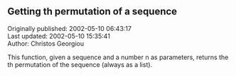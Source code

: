## Getting <n>th permutation of a sequence  
Originally published: 2002-05-10 06:43:17  
Last updated: 2002-05-10 15:35:41  
Author: Christos Georgiou  
  
This function, given a sequence and a number n as parameters, returns the <n>th permutation of the sequence (always as a list).